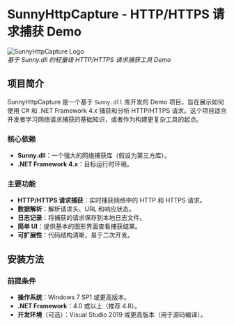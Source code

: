 # SunnyHttpCapture - HTTP/HTTPS 请求捕获 Demo

![SunnyHttpCapture Logo](https://via.placeholder.com/150)  
*基于 Sunny.dll 的轻量级 HTTP/HTTPS 请求捕获工具 Demo*

## 项目简介

SunnyHttpCapture 是一个基于 `Sunny.dll` 库开发的 Demo 项目，旨在展示如何使用 C# 和 .NET Framework 4.x 捕获和分析 HTTP/HTTPS 请求。这个项目适合开发者学习网络请求捕获的基础知识，或者作为构建更复杂工具的起点。

### 核心依赖
- **Sunny.dll**：一个强大的网络捕获库（假设为第三方库）。
- **.NET Framework 4.x**：目标运行时环境。

### 主要功能
- **HTTP/HTTPS 请求捕获**：实时捕获网络中的 HTTP 和 HTTPS 请求。
- **数据解析**：解析请求头、URL 和响应状态。
- **日志记录**：将捕获的请求保存到本地日志文件。
- **简单 UI**：提供基本的图形界面查看捕获结果。
- **可扩展性**：代码结构清晰，易于二次开发。

## 安装方法

### 前提条件
- **操作系统**：Windows 7 SP1 或更高版本。
- **.NET Framework**：4.0 或以上（推荐 4.8）。
- **开发环境**（可选）：Visual Studio 2019 或更高版本（用于源码编译）。

